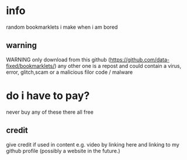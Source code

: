 # **info**
random bookmarklets i make when i am bored
## **warning**
WARNING only download from this github (https://github.com/data-fixed/bookmarklets/) any other one is a repost and could contain a virus, error, glitch,scam or a malicious filor code / malware
# **do i have to pay?**
never buy any of these there all free
## **credit**
give credit if used in content e.g. video by linking here and linking to my github profile (possibly a website in the future.)
